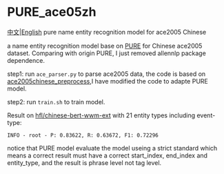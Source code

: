 # PURE_ace05zh
[中文](README_zh.md)|[English](README.md)
pure name entity recognition model for ace2005 Chinese

a name entity recognition model base on [PURE](https://github.com/princeton-nlp/PURE) for Chinese ace2005 dataset. Comparing with origin PURE, I just removed allennlp package dependence.

step1: run `ace_parser.py` to parse ace2005 data, the code is based on [ace2005chinese_preprocess](https://github.com/ll0iecas/ace2005chinese_preprocess),I have modified the code to adapte PURE model.

step2: run `train.sh` to train model.

Result on [hfl/chinese-bert-wwm-ext](https://huggingface.co/hfl/chinese-bert-wwm-ext) with 21 entity types including event-type:
```
INFO - root - P: 0.83622, R: 0.63672, F1: 0.72296
```
notice that PURE model evaluate the model useing a strict standard which means a correct result must have a correct start_index, end_index and entity_type, and the result is phrase level not tag level.